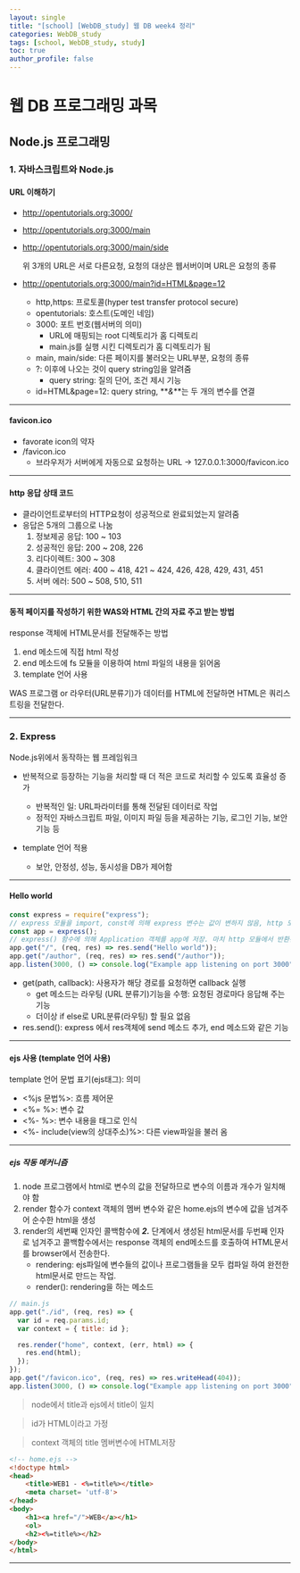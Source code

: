 ```yaml
---
layout: single
title: "[school] [WebDB_study] 웹 DB week4 정리"
categories: WebDB_study
tags: [school, WebDB_study, study]
toc: true
author_profile: false
---
```


# 웹 DB 프로그래밍 과목

## Node.js 프로그래밍

### 1. 자바스크립트와 Node.js

#### URL 이해하기

- http://opentutorials.org:3000/
- http://opentutorials.org:3000/main
- http://opentutorials.org:3000/main/side

  위 3개의 URL은 서로 다른요청, 요청의 대상은 웹서버이며 URL은 요청의 종류

- http://opentutorials.org:3000/main?id=HTML&page=12

  - http,https: 프로토콜(hyper test transfer protocol secure)
  - opentutorials: 호스트(도메인 네임)
  - 3000: 포트 번호(웹서버의 의미)
    - URL에 매핑되는 root 디렉토리가 홈 디렉토리
    - main.js를 실행 시킨 디렉토리가 홈 디렉토리가 됨
  - main, main/side: 다른 페이지를 불러오는 URL부분, 요청의 종류
  - ?: 이후에 나오는 것이 query string임을 알려줌
    - query string: 질의 단어, 조건 제시 기능
  - id=HTML&page=12: query string, **_&_**는 두 개의 변수를 연결

---

#### favicon.ico

- favorate icon의 약자
- /favicon.ico
  - 브라우저가 서버에게 자동으로 요청하는 URL -> 127.0.0.1:3000/favicon.ico

---

#### http 응답 상태 코드

- 클라이언트로부터의 HTTP요청이 성공적으로 완료되었는지 알려줌
- 응답은 5개의 그룹으로 나눔
  1. 정보제공 응답: 100 ~ 103
  2. 성공적인 응답: 200 ~ 208, 226
  3. 리다이렉트: 300 ~ 308
  4. 클라이언트 에러: 400 ~ 418, 421 ~ 424, 426, 428, 429, 431, 451
  5. 서버 에러: 500 ~ 508, 510, 511

---

#### 동적 페이지를 작성하기 위한 WAS와 HTML 간의 자료 주고 받는 방법

response 객체에 HTML문서를 전달해주는 방법

1. end 메소드에 직접 html 작성
2. end 메소드에 fs 모듈을 이용하여 html 파일의 내용을 읽어옴
3. template 언어 사용

WAS 프로그램 or 라우터(URL분류기)가 데이터를 HTML에 전달하면 HTML은 쿼리스트링을 전달한다.

---

### 2. Express

Node.js위에서 동작하는 웹 프레임워크

- 반복적으로 등장하는 기능을 처리할 때 더 적은 코드로 처리할 수 있도록 효율성 증가

  - 반복적인 일: URL파라미터를 통해 전달된 데이터로 작업
  - 정적인 자바스크립트 파일, 이미지 파일 등을 제공하는 기능, 로그인 기능, 보안 기능 등

- template 언어 적용
  - 보안, 안정성, 성능, 동시성을 DB가 제어함

---

#### Hello world

```js
const express = require("express");
// express 모듈을 import, const에 의해 express 변수는 값이 변하지 않음, http 모듈의 요청과 응답 객체에 추가 기능을 부여함.
const app = express();
// express() 함수에 의해 Application 객체를 app에 저장. 마치 http 모듈에서 반환된 객체를 createServer 메소드와 유사
app.get("/", (req, res) => res.send("Hello world"));
app.get("/author", (req, res) => res.send("/author"));
app.listen(3000, () => console.log("Example app listening on port 3000")); // 웹의 요청을 수신, 이벤트 루프
```

- get(path, callback): 사용자가 해당 경로를 요청하면 callback 실행
  - get 메소드는 라우팅 (URL 분류기)기능을 수행: 요청된 경로마다 응답해 주는 기능
  - 더이상 if else로 URL분류(라우팅) 할 필요 없음
- res.send(): express 에서 res객체에 send 메소드 추가, end 메소드와 같은 기능

---

#### ejs 사용 (template 언어 사용)

template 언어 문법
표기(ejs태그): 의미

- <%js 문법%>: 흐름 제어문
- <%= %>: 변수 값
- <%- %>: 변수 내용을 태그로 인식
- <%- include(view의 상대주소)%>: 다른 view파일을 불러 옴

---

##### ejs 작동 메커니즘

1. node 프로그램에서 html로 변수의 값을 전달하므로 변수의 이름과 개수가 일치해야 함
2. render 함수가 context 객체의 멤버 변수와 같은 home.ejs의 변수에 값을 넘겨주어 순수한 html을 생성
3. render의 세번째 인자인 콜백함수에 **_2._** 단계에서 생성된 html문서를 두번째 인자로 넘겨주고 콜백함수에서는 response 객체의 end메소드를 호출하여 HTML문서를 browser에서 전송한다.
   - rendering: ejs파일에 변수들의 값이나 프로그램들을 모두 컴파일 하여 완전한 html문서로 만드는 작업.
   - render(): rendering을 하는 메소드

```js
// main.js
app.get("./id", (req, res) => {
  var id = req.params.id;
  var context = { title: id };

  res.render("home", context, (err, html) => {
    res.end(html);
  });
});
app.get("/favicon.ico", (req, res) => res.writeHead(404));
app.listen(3000, () => console.log("Example app listening on port 3000"));
```

> node에서 title과 ejs에서 title이 일치

> id가 HTML이라고 가정

> context 객체의 title 멤버변수에 HTML저장

```html
<!-- home.ejs -->
<!doctype html>
<head>
    <title>WEB1 - <%=title%></title>
    <meta charset= 'utf-8'>
</head>
<body>
    <h1><a href="/">WEB</a></h1>
    <ol>
    <h2><%=title%></h2>
</body>
</html>
```

---
